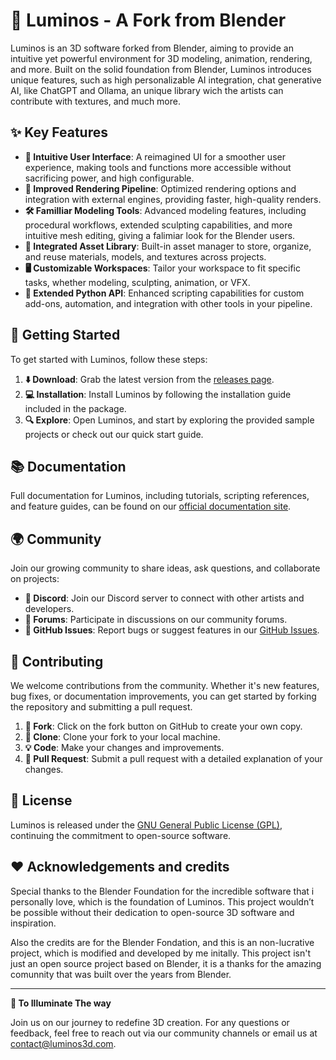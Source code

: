 # 🌟 Luminos - A Fork from Blender

Luminos is an 3D software forked from Blender, aiming to provide an intuitive yet powerful environment for 3D modeling, animation, rendering, and more. Built on the solid foundation from Blender, Luminos introduces unique features, such as high personalizable AI integration, chat generative AI, like ChatGPT and Ollama, an unique library wich the artists can contribute with textures, and much more.

## ✨ Key Features

- **🎨 Intuitive User Interface**: A reimagined UI for a smoother user experience, making tools and functions more accessible without sacrificing power, and high configurable.
- **🚀 Improved Rendering Pipeline**: Optimized rendering options and integration with external engines, providing faster, high-quality renders.
- **🛠️ Familliar Modeling Tools**: Advanced modeling features, including procedural workflows, extended sculpting capabilities, and more intuitive mesh editing, giving a falimiar look for the Blender users.
- **📁 Integrated Asset Library**: Built-in asset manager to store, organize, and reuse materials, models, and textures across projects.
- **🖥️ Customizable Workspaces**: Tailor your workspace to fit specific tasks, whether modeling, sculpting, animation, or VFX.
- **🐍 Extended Python API**: Enhanced scripting capabilities for custom add-ons, automation, and integration with other tools in your pipeline.

## 🚀 Getting Started

To get started with Luminos, follow these steps:

1. **⬇️ Download**: Grab the latest version from the [releases page](#).
2. **💻 Installation**: Install Luminos by following the installation guide included in the package.
3. **🔍 Explore**: Open Luminos, and start by exploring the provided sample projects or check out our quick start guide.

## 📚 Documentation

Full documentation for Luminos, including tutorials, scripting references, and feature guides, can be found on our [official documentation site](#).

## 🌍 Community

Join our growing community to share ideas, ask questions, and collaborate on projects:

- **💬 Discord**: Join our Discord server to connect with other artists and developers.
- **📝 Forums**: Participate in discussions on our community forums.
- **🐛 GitHub Issues**: Report bugs or suggest features in our [GitHub Issues](#).

## 🤝 Contributing

We welcome contributions from the community. Whether it's new features, bug fixes, or documentation improvements, you can get started by forking the repository and submitting a pull request.

1. **🍴 Fork**: Click on the fork button on GitHub to create your own copy.
2. **📂 Clone**: Clone your fork to your local machine.
3. **💡 Code**: Make your changes and improvements.
4. **🔄 Pull Request**: Submit a pull request with a detailed explanation of your changes.

## 📜 License

Luminos is released under the [GNU General Public License (GPL)](https://www.gnu.org/licenses/gpl-3.0.html), continuing the commitment to open-source software.

## ❤️ Acknowledgements and credits

Special thanks to the Blender Foundation for the incredible software that i personally love, which is the foundation of Luminos. This project wouldn’t be possible without their dedication to open-source 3D software and inspiration.

Also the credits are for the Blender Fondation, and this is an non-lucrative project, which is modified and developed by me initally. This project isn't just an open source project based on Blender, it is a thanks for the amazing comunnity that was built over the years from Blender.

---

**🌠 To Illuminate The way**

Join us on our journey to redefine 3D creation. For any questions or feedback, feel free to reach out via our community channels or email us at [contact@luminos3d.com](mailto:contact@luminos3d.com).